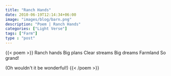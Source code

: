 ```yaml
---
title: "Ranch Hands"
date: 2010-06-19T12:14:34+06:00
image: "images/blog/barn.png"
description: "Poem | Ranch Hands"
categories: ["Light Verse"]
tags: ["Farm"]
type : "post"
---
```

{{< poem >}}
Ranch hands
Big plans
Clear streams
Big dreams
Farmland
So grand!

(Oh wouldn't it be wonderful!)
{{< /poem >}}

